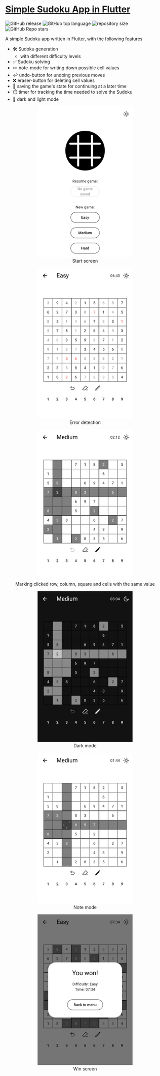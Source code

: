 # [Simple Sudoku App in Flutter](https://github.com/Mano176/sudoku_flutter_app)
[//]: <> (badges_start)
![GitHub release](https://img.shields.io/github/v/release/Mano176/sudoku_flutter_app)
![GitHub top language](https://img.shields.io/github/languages/top/Mano176/sudoku_flutter_app)
![repository size](https://img.shields.io/github/repo-size/Mano176/sudoku_flutter_app)
![GitHub Repo stars](https://img.shields.io/github/stars/Mano176/sudoku_flutter_app)

[//]: <> (badges_end)

[//]: <> (description_start)
A simple Sudoku app written in Flutter, with the following features
- 🛠️ Sudoku generation
    - with different difficulty levels
- ✅ Sudoku solving
- ✏️ note-mode for writing down possible cell values
- ↩️ undo-button for undoing previous moves
- ❌ eraser-button for deleting cell values
- 💾 saving the game's state for continuing at a later time
- ⏱️ timer for tracking the time needed to solve the Sudoku
- 🌙 dark and light mode

[//]: <> (description_end)

[//]: <> (images_start)
<p align="center">
    <img src="screenshots/start_screen.png" alt="start screen" width="300"/><br>
    Start screen
</p>
<p align="center">
    <img src="screenshots/error_detection.png" alt="error detection" width="300"/><br>
    Error detection
</p>
<p align="center">
    <img src="screenshots/marking.png" alt="marking" width="300"/><br>
    Marking clicked row, column, square and cells with the same value
</p>
<p align="center">
    <img src="screenshots/darkmode.png" alt="dark mode" width="300"/><br>
    Dark mode
</p>
<p align="center">
    <img src="screenshots/notes.png" alt="note mode" width="300"/><br>
    Note mode
</p>
<p align="center">
    <img src="screenshots/win_screen.png" alt="win screen" width="300"/><br>
    Win screen
</p>

[//]: <> (images_end)